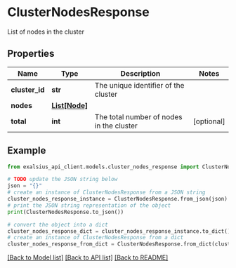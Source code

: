 # ClusterNodesResponse

List of nodes in the cluster

## Properties

Name | Type | Description | Notes
------------ | ------------- | ------------- | -------------
**cluster_id** | **str** | The unique identifier of the cluster | 
**nodes** | [**List[Node]**](Node.md) |  | 
**total** | **int** | The total number of nodes in the cluster | [optional] 

## Example

```python
from exalsius_api_client.models.cluster_nodes_response import ClusterNodesResponse

# TODO update the JSON string below
json = "{}"
# create an instance of ClusterNodesResponse from a JSON string
cluster_nodes_response_instance = ClusterNodesResponse.from_json(json)
# print the JSON string representation of the object
print(ClusterNodesResponse.to_json())

# convert the object into a dict
cluster_nodes_response_dict = cluster_nodes_response_instance.to_dict()
# create an instance of ClusterNodesResponse from a dict
cluster_nodes_response_from_dict = ClusterNodesResponse.from_dict(cluster_nodes_response_dict)
```
[[Back to Model list]](../README.md#documentation-for-models) [[Back to API list]](../README.md#documentation-for-api-endpoints) [[Back to README]](../README.md)


